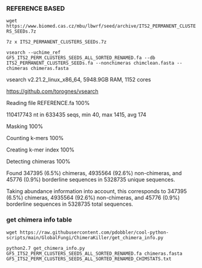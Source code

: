 ### REFERENCE BASED

`wget https://www.biomed.cas.cz/mbu/lbwrf/seed/archive/ITS2_PERMANENT_CLUSTERS_SEEDs.7z`

`7z x ITS2_PERMANENT_CLUSTERS_SEEDs.7z`

`vsearch --uchime_ref GF5_ITS2_PERM_CLUSTERS_SEEDS_ALL_SORTED_RENAMED.fa --db ITS2_PERMANENT_CLUSTERS_SEEDs.fa --nonchimeras chimclean.fasta --chimeras chimeras.fasta`

vsearch v2.21.2_linux_x86_64, 5948.9GB RAM, 1152 cores

https://github.com/torognes/vsearch


Reading file REFERENCE.fa 100%

110417743 nt in 633435 seqs, min 40, max 1415, avg 174

Masking 100%

Counting k-mers 100%

Creating k-mer index 100%

Detecting chimeras 100%

Found 347395 (6.5%) chimeras, 4935564 (92.6%) non-chimeras, and 45776 (0.9%) borderline sequences in 5328735 unique sequences.

Taking abundance information into account, this corresponds to 347395 (6.5%) chimeras, 4935564 (92.6%) non-chimeras, and 45776 (0.9%) borderline sequences in 5328735 total sequences.

### get chimera info table

`wget https://raw.githubusercontent.com/pdobbler/cool-python-scripts/main/GlobalFungi/ChimeraKiller/get_chimera_info.py`

`python2.7 get_chimera_info.py GF5_ITS2_PERM_CLUSTERS_SEEDS_ALL_SORTED_RENAMED.fa chimeras.fasta GF5_ITS2_PERM_CLUSTERS_SEEDS_ALL_SORTED_RENAMED_CHIMSTATS.txt`


